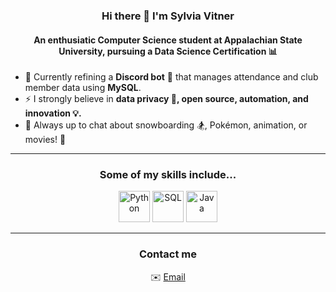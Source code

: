 <h3 align="center">Hi there 👋 I'm Sylvia Vitner</h3>

<h4 align="center">An enthusiatic Computer Science student at Appalachian State University, pursuing a Data Science Certification 📊</h4>

- 🔭 Currently refining a **Discord bot** 🤖 that manages attendance and club member data using **MySQL**.
- ⚡ I strongly believe in **data privacy 🔐, open source, automation, and innovation 💡.**
- 💬 Always up to chat about snowboarding 🏂, Pokémon, animation, or movies! 🎥
---
<h3 align="center">Some of my skills include...</h3>
<div align="center">
  <img src="https://cdn.jsdelivr.net/gh/devicons/devicon/icons/python/python-original.svg" alt="Python" width="50" height="50"/>     <img src="https://cdn.jsdelivr.net/gh/devicons/devicon/icons/mysql/mysql-original.svg" alt="SQL" width="50" height="50"/> 
  <img src="https://cdn.jsdelivr.net/gh/devicons/devicon/icons/java/java-original.svg" alt="Java" width="50" height="50"/>
</div>
  
---
<h3 align="center">Contact me</h3>

<div align="center">
✉️ <a href="mailto:vitnersylvia@gmail.com">Email</a>
</div>
  
<!--
**sylviavitner/sylviavitner** is a ✨ _special_ ✨ repository because its `README.md` (this file) appears on your GitHub profile.

Here are some ideas to get you started:

- 🔭 I’m currently working on ...
- 🌱 I’m currently learning ...
- 👯 I’m looking to collaborate on ...
- 🤔 I’m looking for help with ...
- 💬 Ask me about ...
- 📫 How to reach me: ...
- 😄 Pronouns: ...
- ⚡ Fun fact: ...
-->
